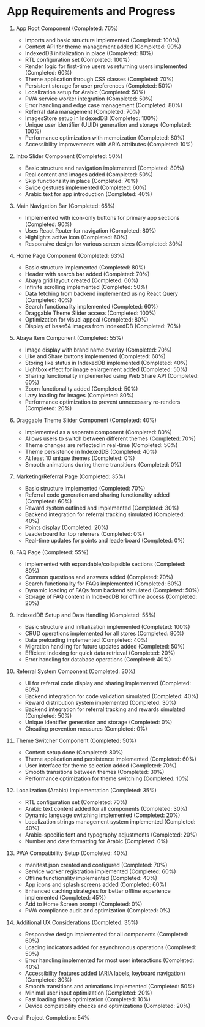 # App Requirements and Progress

1. App Root Component (Completed: 76%)
   - Imports and basic structure implemented (Completed: 100%)
   - Context API for theme management added (Completed: 90%)
   - IndexedDB initialization in place (Completed: 80%)
   - RTL configuration set (Completed: 100%)
   - Render logic for first-time users vs returning users implemented (Completed: 60%)
   - Theme application through CSS classes (Completed: 70%)
   - Persistent storage for user preferences (Completed: 50%)
   - Localization setup for Arabic (Completed: 50%)
   - PWA service worker integration (Completed: 50%)
   - Error handling and edge case management (Completed: 80%)
   - Referral data management (Completed: 70%)
   - ImagesStore setup in IndexedDB (Completed: 100%)
   - Unique user identifier (UUID) generation and storage (Completed: 100%)
   - Performance optimization with memoization (Completed: 80%)
   - Accessibility improvements with ARIA attributes (Completed: 10%)

2. Intro Slider Component (Completed: 50%)
   - Basic structure and navigation implemented (Completed: 80%)
   - Real content and images added (Completed: 50%)
   - Skip functionality in place (Completed: 70%)
   - Swipe gestures implemented (Completed: 60%)
   - Arabic text for app introduction (Completed: 40%)

3. Main Navigation Bar (Completed: 65%)
   - Implemented with icon-only buttons for primary app sections (Completed: 90%)
   - Uses React Router for navigation (Completed: 80%)
   - Highlights active icon (Completed: 60%)
   - Responsive design for various screen sizes (Completed: 30%)

4. Home Page Component (Completed: 63%)
   - Basic structure implemented (Completed: 80%)
   - Header with search bar added (Completed: 70%)
   - Abaya grid layout created (Completed: 60%)
   - Infinite scrolling implemented (Completed: 50%)
   - Data fetching from backend implemented using React Query (Completed: 40%)
   - Search functionality implemented (Completed: 60%)
   - Draggable Theme Slider access (Completed: 100%)
   - Optimization for visual appeal (Completed: 80%)
   - Display of base64 images from IndexedDB (Completed: 70%)

5. Abaya Item Component (Completed: 55%)
   - Image display with brand name overlay (Completed: 70%)
   - Like and Share buttons implemented (Completed: 60%)
   - Storing like status in IndexedDB implemented (Completed: 40%)
   - Lightbox effect for image enlargement added (Completed: 50%)
   - Sharing functionality implemented using Web Share API (Completed: 60%)
   - Zoom functionality added (Completed: 50%)
   - Lazy loading for images (Completed: 80%)
   - Performance optimization to prevent unnecessary re-renders (Completed: 20%)

6. Draggable Theme Slider Component (Completed: 40%)
   - Implemented as a separate component (Completed: 80%)
   - Allows users to switch between different themes (Completed: 70%)
   - Theme changes are reflected in real-time (Completed: 50%)
   - Theme persistence in IndexedDB (Completed: 40%)
   - At least 10 unique themes (Completed: 0%)
   - Smooth animations during theme transitions (Completed: 0%)

7. Marketing/Referral Page (Completed: 35%)
   - Basic structure implemented (Completed: 70%)
   - Referral code generation and sharing functionality added (Completed: 60%)
   - Reward system outlined and implemented (Completed: 30%)
   - Backend integration for referral tracking simulated (Completed: 40%)
   - Points display (Completed: 20%)
   - Leaderboard for top referrers (Completed: 0%)
   - Real-time updates for points and leaderboard (Completed: 0%)

8. FAQ Page (Completed: 55%)
   - Implemented with expandable/collapsible sections (Completed: 80%)
   - Common questions and answers added (Completed: 70%)
   - Search functionality for FAQs implemented (Completed: 60%)
   - Dynamic loading of FAQs from backend simulated (Completed: 50%)
   - Storage of FAQ content in IndexedDB for offline access (Completed: 20%)

9. IndexedDB Setup and Data Handling (Completed: 55%)
   - Basic structure and initialization implemented (Completed: 100%)
   - CRUD operations implemented for all stores (Completed: 80%)
   - Data preloading implemented (Completed: 40%)
   - Migration handling for future updates added (Completed: 50%)
   - Efficient indexing for quick data retrieval (Completed: 20%)
   - Error handling for database operations (Completed: 40%)

10. Referral System Component (Completed: 30%)
    - UI for referral code display and sharing implemented (Completed: 60%)
    - Backend integration for code validation simulated (Completed: 40%)
    - Reward distribution system implemented (Completed: 30%)
    - Backend integration for referral tracking and rewards simulated (Completed: 50%)
    - Unique identifier generation and storage (Completed: 0%)
    - Cheating prevention measures (Completed: 0%)

11. Theme Switcher Component (Completed: 50%)
    - Context setup done (Completed: 80%)
    - Theme application and persistence implemented (Completed: 60%)
    - User interface for theme selection added (Completed: 70%)
    - Smooth transitions between themes (Completed: 30%)
    - Performance optimization for theme switching (Completed: 10%)

12. Localization (Arabic) Implementation (Completed: 35%)
    - RTL configuration set (Completed: 70%)
    - Arabic text content added for all components (Completed: 30%)
    - Dynamic language switching implemented (Completed: 20%)
    - Localization strings management system implemented (Completed: 40%)
    - Arabic-specific font and typography adjustments (Completed: 20%)
    - Number and date formatting for Arabic (Completed: 0%)

13. PWA Compatibility Setup (Completed: 40%)
    - manifest.json created and configured (Completed: 70%)
    - Service worker registration implemented (Completed: 60%)
    - Offline functionality implemented (Completed: 40%)
    - App icons and splash screens added (Completed: 60%)
    - Enhanced caching strategies for better offline experience implemented (Completed: 45%)
    - Add to Home Screen prompt (Completed: 0%)
    - PWA compliance audit and optimization (Completed: 0%)

14. Additional UX Considerations (Completed: 35%)
    - Responsive design implemented for all components (Completed: 60%)
    - Loading indicators added for asynchronous operations (Completed: 50%)
    - Error handling implemented for most user interactions (Completed: 40%)
    - Accessibility features added (ARIA labels, keyboard navigation) (Completed: 30%)
    - Smooth transitions and animations implemented (Completed: 50%)
    - Minimal user input optimization (Completed: 20%)
    - Fast loading times optimization (Completed: 10%)
    - Device compatibility checks and optimizations (Completed: 20%)

Overall Project Completion: 54%
